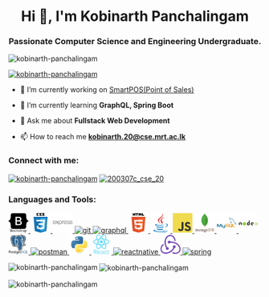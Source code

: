 <h1 align="center">Hi 👋, I'm Kobinarth Panchalingam</h1>
<h3 align="center">Passionate Computer Science and Engineering Undergraduate.</h3>

<p align="left"> <img src="https://komarev.com/ghpvc/?username=kobinarth-panchalingam&label=Profile%20views&color=0e75b6&style=flat" alt="kobinarth-panchalingam" /> </p>

<p align="left"> <a href="https://github.com/ryo-ma/github-profile-trophy"><img src="https://github-profile-trophy.vercel.app/?username=kobinarth-panchalingam" alt="kobinarth-panchalingam" /></a> </p>

- 🔭 I’m currently working on [SmartPOS(Point of Sales)](https://github.com/orgs/Software-Engineering-Project-SmartPOS/repositories)

- 🌱 I’m currently learning **GraphQL, Spring Boot**

- 💬 Ask me about **Fullstack Web Development**

- 📫 How to reach me **kobinarth.20@cse.mrt.ac.lk**

<h3 align="left">Connect with me:</h3>
<p align="left">
<a href="https://linkedin.com/in/kobinarth-panchalingam" target="blank"><img align="center" src="https://raw.githubusercontent.com/rahuldkjain/github-profile-readme-generator/master/src/images/icons/Social/linked-in-alt.svg" alt="kobinarth-panchalingam" height="30" width="40" /></a>
<a href="https://www.hackerrank.com/200307c_cse_20" target="blank"><img align="center" src="https://raw.githubusercontent.com/rahuldkjain/github-profile-readme-generator/master/src/images/icons/Social/hackerrank.svg" alt="200307c_cse_20" height="30" width="40" /></a>
</p>

<h3 align="left">Languages and Tools:</h3>
<p align="left"> <a href="https://getbootstrap.com" target="_blank" rel="noreferrer"> <img src="https://raw.githubusercontent.com/devicons/devicon/master/icons/bootstrap/bootstrap-plain-wordmark.svg" alt="bootstrap" width="40" height="40"/> </a> <a href="https://www.w3schools.com/css/" target="_blank" rel="noreferrer"> <img src="https://raw.githubusercontent.com/devicons/devicon/master/icons/css3/css3-original-wordmark.svg" alt="css3" width="40" height="40"/> </a> <a href="https://expressjs.com" target="_blank" rel="noreferrer"> <img src="https://raw.githubusercontent.com/devicons/devicon/master/icons/express/express-original-wordmark.svg" alt="express" width="40" height="40"/> </a> <a href="https://git-scm.com/" target="_blank" rel="noreferrer"> <img src="https://www.vectorlogo.zone/logos/git-scm/git-scm-icon.svg" alt="git" width="40" height="40"/> </a> <a href="https://graphql.org" target="_blank" rel="noreferrer"> <img src="https://www.vectorlogo.zone/logos/graphql/graphql-icon.svg" alt="graphql" width="40" height="40"/> </a> <a href="https://www.w3.org/html/" target="_blank" rel="noreferrer"> <img src="https://raw.githubusercontent.com/devicons/devicon/master/icons/html5/html5-original-wordmark.svg" alt="html5" width="40" height="40"/> </a> <a href="https://www.java.com" target="_blank" rel="noreferrer"> <img src="https://raw.githubusercontent.com/devicons/devicon/master/icons/java/java-original.svg" alt="java" width="40" height="40"/> </a> <a href="https://developer.mozilla.org/en-US/docs/Web/JavaScript" target="_blank" rel="noreferrer"> <img src="https://raw.githubusercontent.com/devicons/devicon/master/icons/javascript/javascript-original.svg" alt="javascript" width="40" height="40"/> </a> <a href="https://www.mongodb.com/" target="_blank" rel="noreferrer"> <img src="https://raw.githubusercontent.com/devicons/devicon/master/icons/mongodb/mongodb-original-wordmark.svg" alt="mongodb" width="40" height="40"/> </a> <a href="https://www.mysql.com/" target="_blank" rel="noreferrer"> <img src="https://raw.githubusercontent.com/devicons/devicon/master/icons/mysql/mysql-original-wordmark.svg" alt="mysql" width="40" height="40"/> </a> <a href="https://nodejs.org" target="_blank" rel="noreferrer"> <img src="https://raw.githubusercontent.com/devicons/devicon/master/icons/nodejs/nodejs-original-wordmark.svg" alt="nodejs" width="40" height="40"/> </a> <a href="https://www.postgresql.org" target="_blank" rel="noreferrer"> <img src="https://raw.githubusercontent.com/devicons/devicon/master/icons/postgresql/postgresql-original-wordmark.svg" alt="postgresql" width="40" height="40"/> </a> <a href="https://postman.com" target="_blank" rel="noreferrer"> <img src="https://www.vectorlogo.zone/logos/getpostman/getpostman-icon.svg" alt="postman" width="40" height="40"/> </a> <a href="https://www.python.org" target="_blank" rel="noreferrer"> <img src="https://raw.githubusercontent.com/devicons/devicon/master/icons/python/python-original.svg" alt="python" width="40" height="40"/> </a> <a href="https://reactjs.org/" target="_blank" rel="noreferrer"> <img src="https://raw.githubusercontent.com/devicons/devicon/master/icons/react/react-original-wordmark.svg" alt="react" width="40" height="40"/> </a> <a href="https://reactnative.dev/" target="_blank" rel="noreferrer"> <img src="https://reactnative.dev/img/header_logo.svg" alt="reactnative" width="40" height="40"/> </a> <a href="https://redux.js.org" target="_blank" rel="noreferrer"> <img src="https://raw.githubusercontent.com/devicons/devicon/master/icons/redux/redux-original.svg" alt="redux" width="40" height="40"/> </a> <a href="https://spring.io/" target="_blank" rel="noreferrer"> <img src="https://www.vectorlogo.zone/logos/springio/springio-icon.svg" alt="spring" width="40" height="40"/> </a> </p>
<!--
<p><img align="left" src="https://github-readme-stats.vercel.app/api/top-langs?username=kobinarth-panchalingam&show_icons=true&locale=en&layout=compact" alt="kobinarth-panchalingam" /></p>

<p>&nbsp;<img align="center" src="https://github-readme-stats.vercel.app/api?username=kobinarth-panchalingam&show_icons=true&locale=en" alt="kobinarth-panchalingam" /></p>

<p><img align="center" src="https://github-readme-streak-stats.herokuapp.com/?user=kobinarth-panchalingam&" alt="kobinarth-panchalingam" /></p> */
-->

<p><img align="left" src="https://github-readme-stats-zeta-eight-82.vercel.app/api/top-langs?username=kobinarth-panchalingam&show_icons=true&locale=en&layout=compact" alt="kobinarth-panchalingam" /></p>

<p>&nbsp;<img align="center" src="https://github-readme-stats-zeta-eight-82.vercel.app/api?username=kobinarth-panchalingam&show_icons=true&locale=en" alt="kobinarth-panchalingam" /></p>

<p><img align="center" src="https://github-readme-stats-zeta-eight-82.vercel.app/?user=kobinarth-panchalingam&" alt="kobinarth-panchalingam" /></p>
